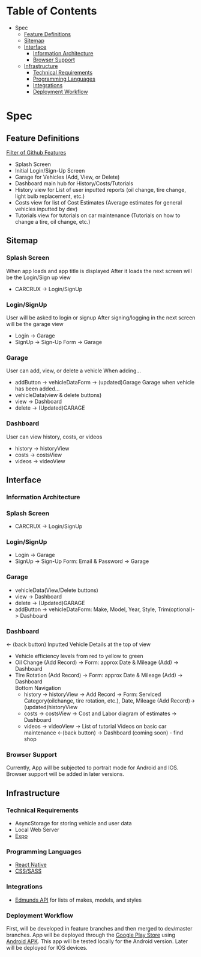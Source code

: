 # Table of Contents

* Spec
    * [Feature Definitions](#feature-definitions)
    * [Sitemap](#sitemap)
    * [Interface](#interface)
        * [Information Architecture](#information-architecture)
        * [Browser Support](#browser-support)
    * [Infrastructure](#infrastructure)
        * [Technical Requirements](#technical-requirements)
        * [Programming Languages](#programming-languages)
        * [Integrations](#integrations)
        * [Deployment Workflow](#deployment-workflow)

# Spec

## Feature Definitions
[Filter of Github Features](https://github.com/CordellRadke/capstone/issues)
  * Splash Screen
  * Initial Login/Sign-Up Screen
  * Garage for Vehicles (Add, View, or Delete)
  * Dashboard main hub for History/Costs/Tutorials
  * History view for List of user inputted reports (oil change, tire change, light bulb replacement, etc.)
  * Costs view for list of Cost Estimates (Average estimates for general vehicles inputted by dev)
  * Tutorials view for tutorials on car maintenance (Tutorials on how to change a tire, oil change, etc.)
  
## Sitemap
  ### Splash Screen
  When app loads and app title is displayed
  After it loads the next screen will be the Login/Sign up view
   - CARCRUX -> Login/SignUp
  ### Login/SignUp
  User will be asked to login or signup
  After signing/logging in the next screen will be the garage view
   - Login -> Garage
   - SignUp -> Sign-Up Form -> Garage
  ### Garage
  User can add, view, or delete a vehicle
  When adding...
   - addButton -> vehicleDataForm -> (updated)Garage
  Garage when vehicle has been added...
   - vehicleData(view & delete buttons)
   - view -> Dashboard
   - delete -> (Updated)GARAGE
  ### Dashboard
  User can view history, costs, or videos
   - history -> historyView
   - costs -> costsView
   - videos -> videoView
## Interface
  ### Information Architecture
   ### Splash Screen
   - CARCRUX -> Login/SignUp
   ### Login/SignUp
   - Login -> Garage
   - SignUp -> Sign-Up Form: Email & Password -> Garage
   ### Garage
   - vehicleData(View/Delete buttons)
   - view -> Dashboard
   - delete -> (Updated)GARAGE
   - addButton -> vehicleDataForm: Make, Model, Year, Style, Trim(optional)-> Dashboard   
   ### Dashboard
   <- (back button) Inputted Vehicle Details at the top of view
   - Vehicle efficiency levels from red to yellow to green
   - Oil Change (Add Record) -> Form: approx Date & Mileage (Add) -> Dashboard
   - Tire Rotation (Add Record) -> Form: approx Date & Mileage (Add) -> Dashboard   
   Bottom Navigation
      - history -> historyView -> Add Record -> Form: Serviced Category(oilchange, tire rotation, etc.), Date, 
        Mileage (Add Record)-> (updated)historyView 
      - costs -> costsView -> Cost and Labor diagram of estimates -> Dashboard
      - videos -> videoView -> List of tutorial Videos on basic car maintenance <-(back button) -> Dashboard
   (coming soon) - find shop 
  ### Browser Support
 
  Currently, App will be subjected to portrait mode for Android and IOS. Browser support will be added in later versions.
 
 ## Infrastructure
 
   ### Technical Requirements
   - AsyncStorage for storing vehicle and user data
   - Local Web Server
   - [Expo](https://docs.expo.io/versions/latest/distribution/building-standalone-apps)
   
   ### Programming Languages
   - [React Native](https://facebook.github.io/react-native/docs/getting-started)
   - [CSS/SASS](https://sass-lang.com/)
   
   ### Integrations
   - [Edmunds API](https://github.com/EdmundsAPI/sdk-javascript) for lists of makes, models, and styles
   
   ### Deployment Workflow
   
   First, will be developed in feature branches and then merged to dev/master branches. App will be deployed through the [Google Play Store](https://developer.android.com/distribute/console/) using [Android APK](https://facebook.github.io/react-native/docs/removing-default-permissions). This app will be tested locally for the Android version. Later will be deployed for IOS devices.
